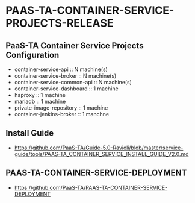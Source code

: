 # PAAS-TA-CONTAINER-SERVICE-PROJECTS-RELEASE

## PaaS-TA Container Service Projects Configuration
- container-service-api :: N machine(s)
- container-service-broker :: N machine(s)
- container-service-common-api :: N machine(s)
- container-service-dashboard :: 1 machine
- haproxy :: 1 machine
- mariadb :: 1 machine
- private-image-repository :: 1 machine
- container-jenkins-broker :: 1 manchne

## Install Guide
- https://github.com/PaaS-TA/Guide-5.0-Ravioli/blob/master/service-guide/tools/PAAS-TA_CONTAINER_SERVICE_INSTALL_GUIDE_V2.0.md

## PAAS-TA-CONTAINER-SERVICE-DEPLOYMENT
- https://github.com/PaaS-TA/PAAS-TA-CONTAINER-SERVICE-DEPLOYMENT
